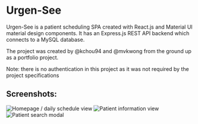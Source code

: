 # Urgen-See
Urgen-See is a patient scheduling SPA created with React.js and Material UI material design components. It has an Express.js REST API backend which connects to a MySQL database.

The project was created by @kchou94 and @mvkwong from the ground up as a portfolio project.

Note: there is no authentication in this project as it was not required by the project specifications

## Screenshots:
![Homepage / daily schedule view](https://i.imgur.com/iHa59eY.png)
![Patient information view](https://i.imgur.com/4M21eHK.png)
![Patient search modal](https://i.imgur.com/DRzZSZk.png)

